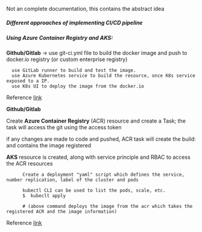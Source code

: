 Not an complete documentation, this contains the abstract idea

##### Different approaches of implementing CI/CD pipeline

##### Using Azure Container Registry and AKS:
  
  **Github/Gitlab** -> use git-ci.yml file to build the docker image and push to docker.io registry (or custom enterprise registry)
  ```
    use GitLab runner to build and test the image.    
    use Azure Kubernetes service to build the resource, once K8s service exposed to a IP.
    use K8s UI to deploy the image from the docker.io
  ```
  Reference [link](https://www.youtube.com/watch?v=VafY-qfpM8M)
    
  **Github/Gitlab**
  
  Create **Azure Container Registry** (ACR) resource and create a Task; the task will access the git using the access token
    
  if any changes are made to code and pushed, ACR task will create the build: and contains the image registered
    
  **AKS** resource is created, along with service principle and RBAC to access the ACR resources
    
```
      Create a deployment "yaml" script which defines the service, number replication, label of the cluster and pods
      
      kubectl CLI can be used to list the pods, scale, etc.
      $  kubeclt apply 
      
      # (above command deploys the image from the acr which takes the registered ACR and the image information)
```
   
Reference [link](https://docs.microsoft.com/en-us/azure/aks/)
    
  
